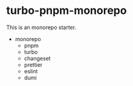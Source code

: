 # turbo-pnpm-monorepo

This is an monorepo starter.

- monorepo
  - pnpm
  - turbo
  - changeset
  - prettier
  - eslint
  - dumi

